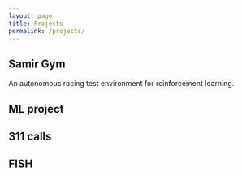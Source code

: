 ```yaml
---
layout: page
title: Projects
permalink: /projects/
---
```


## Samir Gym
An autonomous racing test environment for reinforcement learning. 

## ML project

## 311 calls

## FISH